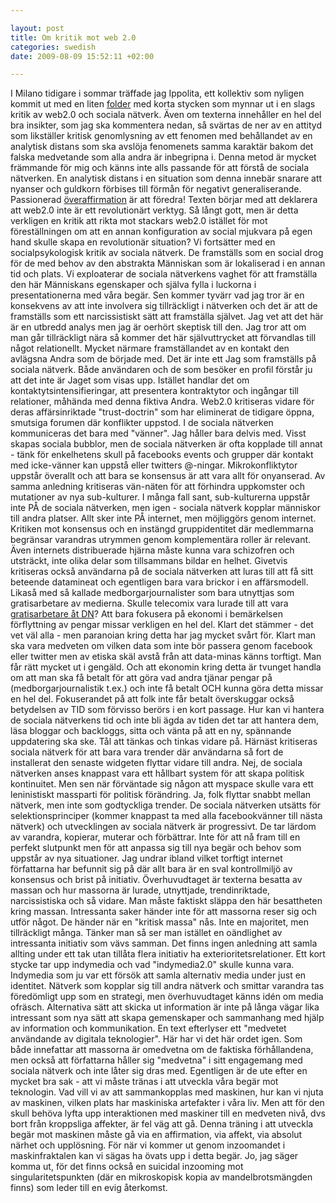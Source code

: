 ```yaml
--- 

layout: post
title: Om kritik mot web 2.0 
categories: swedish 
date: 2009-08-09 15:52:11 +02:00 

---
```


I Milano tidigare i sommar träffade jag Ippolita, ett kollektiv som nyligen kommit ut med en liten [folder](http://networkcultures.org/wpmu/geert/2009/06/15/the-digital-given-10-web-20-theses-by-ippolita-geert-lovink-ned-rossiter/) med korta stycken som mynnar ut i en slags kritik av web2.0 och sociala nätverk. Även om texterna innehåller en hel del bra insikter, som jag ska kommentera nedan, så svärtas de ner av en attityd som likställer kritisk genomlysning av ett fenomen med behållandet av en analytisk distans som ska avslöja fenomenets samma karaktär bakom det falska medvetande som alla andra är inbegripna i. Denna metod är mycket främmande för mig och känns inte alls passande för att förstå de sociala nätverken. En analytisk distans i en situation som denna innebär snarare att nyanser och guldkorn förbises till förmån för negativt generaliserande. Passionerad [överaffirmation](http://copyriot.se/2008/01/17/facebook-i-backspegeln-i-ontologi/) är att föredra! Texten börjar med att deklarera att web2.0 inte är ett revolutionärt verktyg. Så långt gott, men är detta verkligen en kritik att rikta mot stackars web2.0 istället för mot föreställningen om att en annan konfiguration av social mjukvara på egen hand skulle skapa en revolutionär situation? Vi fortsätter med en socialpsykologisk kritik av sociala nätverk. De framställs som en social drog för de med behov av den abstrakta Människan som är lokaliserad i en annan tid och plats. Vi exploaterar de sociala nätverkens vaghet för att framställa den här Människans egenskaper och själva fylla i luckorna i presentationerna med våra begär. Sen kommer tyvärr vad jag tror är en konsekvens av att inte involvera sig tillräckligt i nätverken och det är att de framställs som ett narcissistiskt sätt att framställa självet. Jag vet att det här är en utbredd analys men jag är oerhört skeptisk till den. Jag tror att om man går tillräckligt nära så kommer det här självuttrycket att förvandlas till något relationellt. Mycket närmare framställandet av en kontakt den avlägsna Andra som de började med. Det är inte ett Jag som framställs på sociala nätverk. Både användaren och de som besöker en profil förstår ju att det inte är Jaget som visas upp. Istället handlar det om kontaktytsintensifieringar, att presentera kontraktytor och ingångar till relationer, måhända med denna fiktiva Andra. Web2.0 kritiseras vidare för deras affärsinriktade "trust-doctrin" som har eliminerat de tidigare öppna, smutsiga forumen där konflikter uppstod. I de sociala nätverken kommuniceras det bara med "vänner". Jag håller bara delvis med. Visst skapas sociala bubblor, men de sociala nätverken är ofta kopplade till annat - tänk för enkelhetens skull på facebooks events och grupper där kontakt med icke-vänner kan uppstå eller twitters @-ningar. Mikrokonfliktytor uppstår överallt och att bara se konsensus är att vara allt för onyanserad. Av samma anledning kritiseras vän-näten för att förhindra uppkomster och mutationer av nya sub-kulturer. I många fall sant, sub-kulturerna uppstår inte PÅ de sociala nätverken, men igen - sociala nätverk kopplar människor till andra platser. Allt sker inte PÅ internet, men möjliggörs genom internet. Kritiken mot konsensus och en instängd gruppidentitet där medlemmarna begränsar varandras utrymmen genom komplementära roller är relevant. Även internets distribuerade hjärna måste kunna vara schizofren och utsträckt, inte olika delar som tillsammans bildar en helhet. Givetvis kritiseras också användarna på de sociala nätverken att luras till att få sitt beteende datamineat och egentligen bara vara brickor i en affärsmodell. Likaså med så kallade medborgarjournalister som bara utnyttjas som gratisarbetare av medierna. Skulle telecomix vara lurade till att vara [gratisarbetare åt DN](http://www.dn.se/kultur-noje/nyheter/internatet-som-vill-bygga-om-eu-1.920243)? Att bara fokusera på ekonomi i bemärkelsen förflyttning av pengar missar verkligen en hel del. Klart det stämmer - det vet väl alla - men paranoian kring detta har jag mycket svårt för. Klart man ska vara medveten om vilken data som inte bör passera genom facebook eller twitter men av etiska skäl avstå från att data-minas känns torftigt. Man får rätt mycket ut i gengäld. Och att ekonomin kring detta är tvunget handla om att man ska få betalt för att göra vad andra tjänar pengar på (medborgarjournalistik t.ex.) och inte få betalt OCH kunna göra detta missar en hel del. Fokuserandet på att folk inte får betalt överskuggar också betydelsen av TID som förvisso berörs i en kort passage. Hur kan vi hantera de sociala nätverkens tid och inte bli ägda av tiden det tar att hantera dem, läsa bloggar och backloggs, sitta och vänta på att en ny, spännande uppdatering ska ske. Tål att tänkas och tinkas vidare på. Härnäst kritiseras sociala nätverk för att bara vara trender där användarna så fort de installerat den senaste widgeten flyttar vidare till andra. Nej, de sociala nätverken anses knappast vara ett hållbart system för att skapa politisk kontinuitet. Men sen när förväntade sig någon att myspace skulle vara ett leninistiskt massparti för politisk förändring. Ja, folk flyttar snabbt mellan nätverk, men inte som godtyckliga trender. De sociala nätverken utsätts för selektionsprinciper (kommer knappast ta med alla facebookvänner till nästa nätverk) och utvecklingen av sociala nätverk är progressivt. De tar lärdom av varandra, kopierar, muterar och förbättrar. Inte för att nå fram till en perfekt slutpunkt men för att anpassa sig till nya begär och behov som uppstår av nya situationer. Jag undrar ibland vilket torftigt internet författarna har befunnit sig på där allt bara är en sval kontrollmiljö av konsensus och brist på initiativ. Överhuvudtaget är texterna besatta av massan och hur massorna är lurade, utnyttjade, trendinriktade, narcissistiska och så vidare. Man måste faktiskt släppa den här besattheten kring massan. Intressanta saker händer inte för att massorna reser sig och utför något. De händer när en "kritisk massa" nås. Inte en majoritet, men tillräckligt många. Tänker man så ser man istället en oändlighet av intressanta initiativ som vävs samman. Det finns ingen anledning att samla allting under ett tak utan tillåta flera initiativ ha exterioritetsrelationer. Ett kort stycke tar upp indymedia och vad "indymedia2.0" skulle kunna vara. Indymedia som ju var ett försök att samla alternativ media under just en identitet. Nätverk som kopplar sig till andra nätverk och smittar varandra tas föredömligt upp som en strategi, men överhuvudtaget känns idén om media ofräsch. Alternativa sätt att skicka ut information är inte på långa vägar lika intressant som nya sätt att skapa gemenskaper och sammanhang med hjälp av information och kommunikation. En text efterlyser ett "medvetet användande av digitala teknologier". Här har vi det här ordet igen. Som både innefattar att massorna är omedvetna om de faktiska förhållandena, men också att författarna håller sig "medvetna" i sitt engagemang med sociala nätverk och inte låter sig dras med. Egentligen är de ute efter en mycket bra sak - att vi måste tränas i att utveckla våra begär mot teknologin. Vad vill vi av att sammankopplas med maskinen, hur kan vi njuta av maskinen, vilken plats har maskiniska artefakter i våra liv. Men att för den skull behöva lyfta upp interaktionen med maskiner till en medveten nivå, dvs bort från kroppsliga affekter, är fel väg att gå. Denna träning i att utveckla begär mot maskinen måste gå via en affirmation, via affekt, via absolut närhet och upplösning. För när vi kommer ut genom inzoomandet i maskinfraktalen kan vi sägas ha övats upp i detta begär. Jo, jag säger komma ut, för det finns också en suicidal inzooming mot singularitetspunkten (där en mikroskopisk kopia av mandelbrotsmängden finns) som leder till en evig återkomst. 